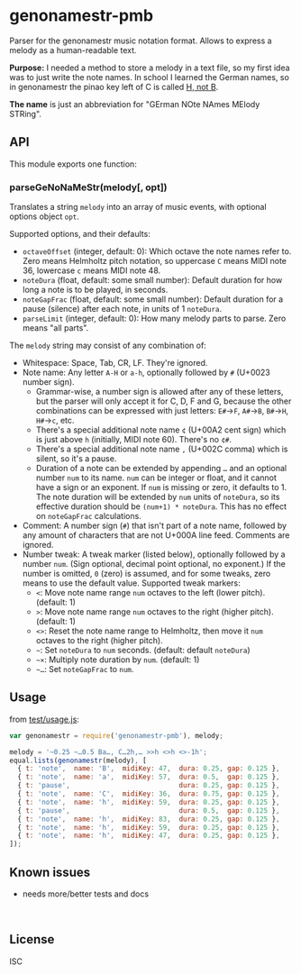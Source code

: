﻿
<!--#echo json="package.json" key="name" underline="=" -->
genonamestr-pmb
===============
<!--/#echo -->

<!--#echo json="package.json" key="description" -->
Parser for the genonamestr music notation format. Allows to express a melody
as a human-readable text.
<!--/#echo -->

__Purpose:__
I needed a method to store a melody in a text file, so my first idea was to
just write the note names. In school I learned the German names, so in
genonamestr the pinao key left of C is called [H, not B][hbhist].

  [hbhist]: https://en.wikipedia.org/wiki/Musical_note#History_of_note_names

__The name__ is just an abbreviation for "GErman NOte NAmes MElody STRing".


API
---

This module exports one function:

### parseGeNoNaMeStr(melody[, opt])

Translates a string `melody` into an array of music events,
with optional options object `opt`.

Supported options, and their defaults:

* `octaveOffset` (integer, default: 0):
  Which octave the note names refer to. Zero means Helmholtz pitch notation,
  so uppercase `C` means MIDI note 36, lowercase `c` means MIDI note 48.
* `noteDura` (float, default: some small number):
  Default duration for how long a note is to be played, in seconds.
* `noteGapFrac` (float, default: some small number):
  Default duration for a pause (silence) after each note,
  in units of 1 `noteDura`.
* `parseLimit` (integer, default: 0): How many melody parts to parse.
  Zero means "all parts".

The `melody` string may consist of any combination of:

* Whitespace: Space, Tab, CR, LF. They're ignored.
* Note name: Any letter `A-H` or `a-h`,
  optionally followed by `#` (U+0023 number sign).
  * Grammar-wise, a number sign is allowed after any of these letters,
    but the parser will only accept it for C, D, F and G, because
    the other combinations can be expressed with just letters:
    `E#`&rarr;`F`,
    `A#`&rarr;`B`,
    `B#`&rarr;`H`,
    `H#`&rarr;`c`,
    etc.
  * There's a special additional note name `¢` (U+00A2 cent sign)
    which is just above `h` (initially, MIDI note 60). There's no `¢#`.
  * There's a special additional note name `,` (U+002C comma)
    which is silent, so it's a pause.
  * Duration of a note can be extended by appending `…` and an optional
    number `num` to its name.
    `num` can be integer or float, and it cannot have a sign or an exponent.
    If `num` is missing or zero, it defaults to 1.
    The note duration will be extended by `num` units of `noteDura`,
    so its effective duration should be `(num+1) * noteDura`.
    This has no effect on `noteGapFrac` calculations.
* Comment: A number sign (`#`) that isn't part of a note name,
  followed by any amount of characters that are not U+000A line feed.
  Comments are ignored.
* Number tweak: A tweak marker (listed below),
  optionally followed by a number `num`.
  (Sign optional, decimal point optional, no exponent.)
  If the number is omitted, `0` (zero) is assumed,
  and for some tweaks, zero means to use the default value.
  Supported tweak markers:
  * `<`: Move note name range `num` octaves to the left (lower pitch).
    (default: 1)
  * `>`: Move note name range `num` octaves to the right (higher pitch).
    (default: 1)
  * `<>`: Reset the note name range to Helmholtz,
    then move it `num` octaves to the right (higher pitch).
  * `~`: Set `noteDura` to `num` seconds. (default: default `noteDura`)
  * `~×`: Multiply note duration by `num`. (default: 1)
  * `~…`: Set `noteGapFrac` to `num`.



Usage
-----

from [test/usage.js](test/usage.js):
<!--#include file="test/usage.js" start="  //#u" stop="  //#r"
  outdent="  " code="javascript" -->
<!--#verbatim lncnt="16" -->
```javascript
var genonamestr = require('genonamestr-pmb'), melody;

melody = '~0.25 ~…0.5 Ba…, C…2h,… >>h <>h <>-1h';
equal.lists(genonamestr(melody), [
  { t: 'note',  name: 'B',  midiKey: 47,  dura: 0.25, gap: 0.125 },
  { t: 'note',  name: 'a',  midiKey: 57,  dura: 0.5,  gap: 0.125 },
  { t: 'pause',                           dura: 0.25, gap: 0.125 },
  { t: 'note',  name: 'C',  midiKey: 36,  dura: 0.75, gap: 0.125 },
  { t: 'note',  name: 'h',  midiKey: 59,  dura: 0.25, gap: 0.125 },
  { t: 'pause',                           dura: 0.5,  gap: 0.125 },
  { t: 'note',  name: 'h',  midiKey: 83,  dura: 0.25, gap: 0.125 },
  { t: 'note',  name: 'h',  midiKey: 59,  dura: 0.25, gap: 0.125 },
  { t: 'note',  name: 'h',  midiKey: 47,  dura: 0.25, gap: 0.125 },
]);
```
<!--/include-->



<!--#toc stop="scan" -->



Known issues
------------

* needs more/better tests and docs




&nbsp;


License
-------
<!--#echo json="package.json" key=".license" -->
ISC
<!--/#echo -->
